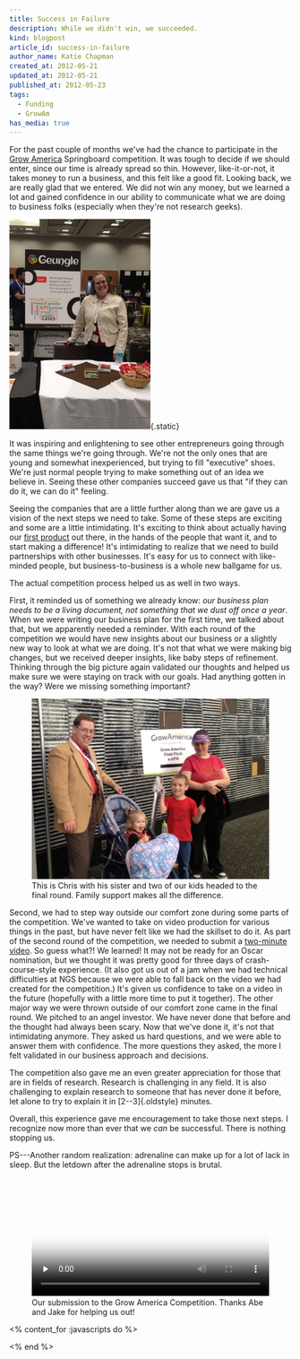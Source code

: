 ```yaml
---
title: Success in Failure
description: While we didn't win, we succeeded.
kind: blogpost
article_id: success-in-failure
author_name: Katie Chapman
created_at: 2012-05-21
updated_at: 2012-05-21
published_at: 2012-05-23
tags:
  - Funding
  - GrowAm
has_media: true
---
```


For the past couple of months we've had the chance to participate in the [Grow
America] Springboard competition. It was tough to decide if we should enter,
since our time is already spread so thin. However, like-it-or-not, it takes
money to run a business, and this felt like a good fit. Looking back, we are
really glad that we entered. We did not win any money, but we learned a lot and
gained confidence in our ability to communicate what we are doing to business
folks (especially when they're not research geeks).

<!--MORE-->

<div class="aside">

![Katie at our half-table during the Grow America competition](growam2012-katie.jpg){.static}

</div>


It was inspiring and enlightening to see other entrepreneurs going through the
same things we're going through. We're not the only ones that are young and
somewhat inexperienced, but trying to fill "executive" shoes. We're just normal
people trying to make something out of an idea we believe in. Seeing these
other companies succeed gave us that "if they can do it, we can do it" feeling.

Seeing the companies that are a little further along than we are gave us a
vision of the next steps we need to take. Some of these steps are exciting and
some are a little intimidating. It's exciting to think about actually having
our [first product][Geungle] out there, in the hands of the people that want
it, and to start making a difference! It's intimidating to realize that we need
to build partnerships with other businesses. It's easy for us to connect with
like-minded people, but business-to-business is a whole new ballgame for us.

The actual competition process helped us as well in two ways.

First, it reminded us of something we already know: *our business plan needs to
be a living document, not something that we dust off once a year*. When we were
writing our business plan for the first time, we talked about that, but we
apparently needed a reminder. With each round of the competition we would have
new insights about our business or a slightly new way to look at what we are
doing. It's not that what we were making big changes, but we received deeper
insights, like baby steps of refinement. Thinking through the big picture again
validated our thoughts and helped us make sure we were staying on track with
our goals. Had anything gotten in the way? Were we missing something important?

<figure class="img">
  <img data-no-retina class="static" alt="Chris, two kids, and a sister on the way to the final round" src="growam2012-chrisandothers.jpg" />
  <figcaption>This is Chris with his sister and two of our kids headed to the final round. Family support makes all the difference.</figcaption>
</figure>

Second, we had to step way outside our comfort zone during some parts of the
competition. We've wanted to take on video production for various things in the
past, but have never felt like we had the skillset to do it. As part of the
second round of the competition, we needed to submit a [two-minute video](#growam-video).
So guess what?! We learned! It may not be ready for an Oscar nomination, but we
thought it was pretty good for three days of crash-course-style experience. (It
also got us out of a jam when we had technical difficulties at NGS because we
were able to fall back on the video we had created for the competition.) It's
given us confidence to take on a video in the future (hopefully with a little
more time to put it together). The other major way we were thrown outside of
our comfort zone came in the final round.  We pitched to an angel investor. We
have never done that before and the thought had always been scary. Now that
we've done it, it's not that intimidating anymore. They asked us hard
questions, and we were able to answer them with confidence. The more questions
they asked, the more I felt validated in our business approach and decisions.

The competition also gave me an even greater appreciation for those that are in
fields of research. Research is challenging in any field. It is also
challenging to explain research to someone that has never done it before, let
alone to try to explain it in [2--3]{.oldstyle} minutes.

Overall, this experience gave me encouragement to take those next steps. I
recognize now more than ever that we *can* be successful. There is nothing
stopping us.

PS---Another random realization: adrenaline can make up for a lot of lack in
sleep. But the letdown after the adrenaline stops is brutal.

<figure id="growam-video">
  <video style="width:100%;height:100%;" poster="growam2012.jpg" controls="controls" preload="none">
    <source type="video/mp4" src="growam2012.mp4" />
    <source type="video/webm" src="growam2012.webm" />
    <source type="video/ogg" src="growam2012.ogv" />
  </video>
  <figcaption>Our submission to the Grow America Competition. Thanks Abe and Jake for helping us out!</figcaption>
</figure>

[Grow America]: <http://web.archive.org/web/20120621062316/http://www.growam.com/> "Grow America via the Wayback Machine"
[Geungle]: </solutions/geungle/> "Pentandra → Solutions → Geungle"

<% content_for :javascripts do %>
<script>
  $('document').ready(function() {
    $('video').mediaelementplayer();
  });
</script>
<% end %>
